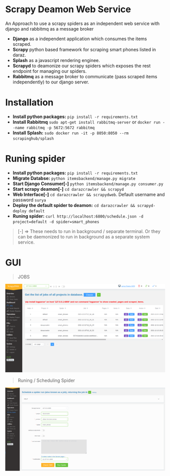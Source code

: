 # Scrapy Deamon Web Service
An Approach to use a scrapy spiders as an independent web service with django and rabbitmq as a message broker

- **Django** as a independent application which consumes the items scraped.
- **Scrapy** python based framework for scraping smart phones listed in daraz.
- **Splash** as a javascript rendering enginee.
- **Scrapyd** to deamonize our scrapy spiders which exposes the rest endpoint for managing our spiders. 
- **Rabbitmq** as a message broker to communicate (pass scraped items independently) to our django server.

# Installation
- **Install python packages:** ``pip install -r requirements.txt``
- **Install Rabbitmq** ``sudo apt-get install rabbitmq-server`` or ``docker run --name rabbitmq -p 5672:5672 rabbitmq``
- **Install Splash:** ``sudo docker run -it -p 8050:8050 --rm scrapinghub/splash``

# Runing spider
- **Install python packages:** ``pip install -r requirements.txt``
- **Migrate Databse:** ``python itemsbackend/manage.py migrate``
- **Start Django Consumer[-]** ``python itemsbackend/manage.py consumer.py``
- **Start scrapy deamon[-]** ``cd darazcrawler && scrapyd``
- **Web Interface[-]** ``cd darazcrawler && scrapydweb``. Default username and password `surya`
- **Deploy the default spider to deamon:** ``cd darazcrawler && scrapyd-deploy default``
- **Runing spider:** ``curl http://localhost:6800/schedule.json -d project=default -d spider=smart_phones``


> [-] => These needs to run in background / separate terminal. Or they can be daemonized to run in background
 as a separate system service.

# GUI

> JOBS

![Jobs](./preview/1.png)

> Runing / Scheduling Spider

![Jobs](./preview/2.png)